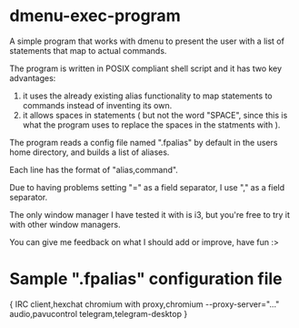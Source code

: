# dmenu-exec-program
A simple program that works with dmenu to present the user with a list of statements that map to actual commands.

The program is written in POSIX compliant shell script and it has two key advantages:
1. it uses the already existing alias functionality to map statements to commands instead of inventing its own.
2. it allows spaces in statements ( but not the word "SPACE", since this is what the program uses to replace the spaces in the statments with ).

The program reads a config file named ".fpalias" by default in the users home directory, and builds a list of aliases.

Each line has the format of "alias,command".

Due to having problems setting "=" as a field separator, I use "," as a field separator.

The only window manager I have tested it with is i3, but you're free to try it with other window managers.

You can give me feedback on what I should add or improve, have fun :>

# Sample ".fpalias" configuration file
{
IRC client,hexchat
chromium with proxy,chromium --proxy-server="..."
audio,pavucontrol
telegram,telegram-desktop
}
